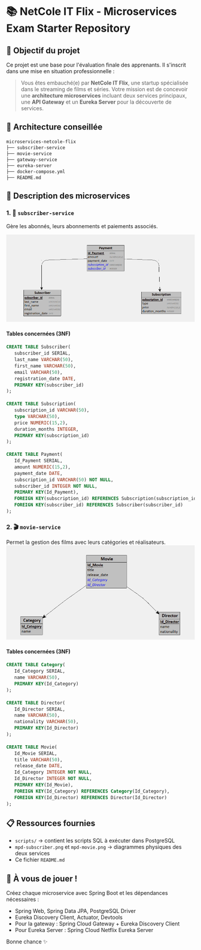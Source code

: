 # 📚 NetCole IT Flix - Microservices Exam Starter Repository

## 🚀 Objectif du projet
Ce projet est une base pour l'évaluation finale des apprenants. Il s'inscrit dans une mise en situation professionnelle :

> Vous êtes embauché(e) par **NetCole IT Flix**, une startup spécialisée dans le streaming de films et séries.
> Votre mission est de concevoir une **architecture microservices** incluant deux services principaux, une **API Gateway** et un **Eureka Server** pour la découverte de services.

## 🔧 Architecture conseillée
```
microservices-netcole-flix
├── subscriber-service
├── movie-service
├── gateway-service
├── eureka-server
├── docker-compose.yml
├── README.md

```

## 📝 Description des microservices

### 1. 📅 `subscriber-service`
Gère les abonnés, leurs abonnements et paiements associés.

![alt text](image.png)

#### Tables concernées (3NF)
```sql
CREATE TABLE Subscriber(
   subscriber_id SERIAL,
   last_name VARCHAR(50),
   first_name VARCHAR(50),
   email VARCHAR(50),
   registration_date DATE,
   PRIMARY KEY(subscriber_id)
);

CREATE TABLE Subscription(
   subscription_id VARCHAR(50),
   type VARCHAR(50),
   price NUMERIC(15,2),
   duration_months INTEGER,
   PRIMARY KEY(subscription_id)
);

CREATE TABLE Payment(
   Id_Payment SERIAL,
   amount NUMERIC(15,2),
   payment_date DATE,
   subscription_id VARCHAR(50) NOT NULL,
   subscriber_id INTEGER NOT NULL,
   PRIMARY KEY(Id_Payment),
   FOREIGN KEY(subscription_id) REFERENCES Subscription(subscription_id),
   FOREIGN KEY(subscriber_id) REFERENCES Subscriber(subscriber_id)
);
```

### 2. 🎬 `movie-service`
Permet la gestion des films avec leurs catégories et réalisateurs.
![alt text](image-1.png)

#### Tables concernées (3NF)
```sql
CREATE TABLE Category(
   Id_Category SERIAL,
   name VARCHAR(50),
   PRIMARY KEY(Id_Category)
);

CREATE TABLE Director(
   Id_Director SERIAL,
   name VARCHAR(50),
   nationality VARCHAR(50),
   PRIMARY KEY(Id_Director)
);

CREATE TABLE Movie(
   Id_Movie SERIAL,
   title VARCHAR(50),
   release_date DATE,
   Id_Category INTEGER NOT NULL,
   Id_Director INTEGER NOT NULL,
   PRIMARY KEY(Id_Movie),
   FOREIGN KEY(Id_Category) REFERENCES Category(Id_Category),
   FOREIGN KEY(Id_Director) REFERENCES Director(Id_Director)
);
```

## 📋 Ressources fournies
- `scripts/` → contient les scripts SQL à exécuter dans PostgreSQL
- `mpd-subscriber.png` et `mpd-movie.png` → diagrammes physiques des deux services
- Ce fichier `README.md`

## 📆 À vous de jouer !
Créez chaque microservice avec Spring Boot et les dépendances nécessaires :
- Spring Web, Spring Data JPA, PostgreSQL Driver
- Eureka Discovery Client, Actuator, Devtools
- Pour la gateway : Spring Cloud Gateway + Eureka Discovery Client
- Pour Eureka Server : Spring Cloud Netflix Eureka Server

Bonne chance ✨


